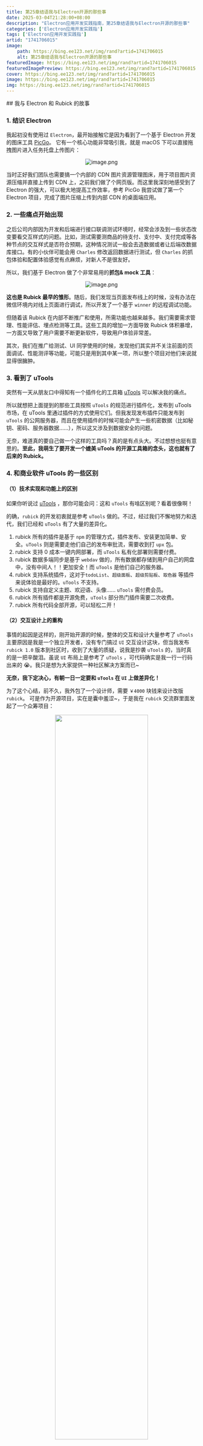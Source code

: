 ```yaml
---
title: 第25章结语我与Electron开源的那些事
date: 2025-03-04T21:28:00+08:00
description: "Electron应用开发实践指南，第25章结语我与Electron开源的那些事"
categories: ['Electron应用开发实践指']
tags: ['Electron应用开发实践指']
artid: "1741706015"
image:
    path: https://bing.ee123.net/img/rand?artid=1741706015
    alt: 第25章结语我与Electron开源的那些事
featuredImage: https://bing.ee123.net/img/rand?artid=1741706015
featuredImagePreview: https://bing.ee123.net/img/rand?artid=1741706015
cover: https://bing.ee123.net/img/rand?artid=1741706015
image: https://bing.ee123.net/img/rand?artid=1741706015
img: https://bing.ee123.net/img/rand?artid=1741706015
---
```


﻿## 我与 Electron 和 Rubick 的故事

### 1. 结识 Electron

我起初没有使用过 `Electron`，最开始接触它是因为看到了一个基于 Electron 开发的图床工具 [PicGo](https://picgo.github.io/PicGo-Doc/en/guide/)。 它有一个核心功能非常吸引我，就是 macOS 下可以直接拖拽图片进入任务托盘上传图片：

<p align=center><img src="https://p3-juejin.byteimg.com/tos-cn-i-k3u1fbpfcp/08ce2dacc03d459580652f9a2b23a8e2~tplv-k3u1fbpfcp-jj-mark:0:0:0:0:q75.image#?w=419\&h=169\&s=2189193\&e=gif\&f=27\&b=c7beb0" alt="image.png"  /></p>

当时正好我们团队也需要搞一个内部的 CDN 图片资源管理图床，用于项目图片资源压缩并直接上传到 CDN 上，之前我们做了个网页版。而这里我深刻地感受到了 Electron 的强大，可以极大地提高工作效率，参考 PicGo 我尝试做了第一个 Electron 项目，完成了图片压缩上传到内部 CDN 的桌面端应用。


### 2. 一些痛点开始出现

之后公司内部因为开发和后端进行接口联调测试环境时，经常会涉及到一些状态改变要看交互样式的问题。比如，测试需要测商品的待支付、支付中、支付完成等各种节点的交互样式是否符合预期，这种情况测试一般会去造数据或者让后端改数据库接口。有的小伙伴可能会用 `Charles` 修改返回数据进行测试，但 `Charles` 的抓包体验和配置体验感觉有点麻烦，对新人不是很友好。

所以，我们基于 Electron 做了个非常易用的**抓包& mock 工具**：

<p align=center><img src="https://p1-juejin.byteimg.com/tos-cn-i-k3u1fbpfcp/21921a624b534c86a7ca4a514eee957a~tplv-k3u1fbpfcp-jj-mark:0:0:0:0:q75.image#?w=1440&h=896&s=250725&e=png&b=eff3f4" alt="image.png"  /></p>

**这也是 Rubick 最早的雏形**。随后，我们发现当页面发布线上的时候，没有办法在微信环境内对线上页面进行调试，所以开发了一个基于 `winner` 的远程调试功能。

但随着该 Rubick 在内部不断推广和使用，所需功能也越来越多。我们需要需求管理、性能评估、埋点检测等工具。这些工具的增加一方面导致 Rubick 体积暴增，一方面又导致了用户需要不断更新软件，导致用户体验非常差。

其次，我们在推广给测试、UI 同学使用的时候，发现他们其实并不关注前面的页面调试、性能测评等功能，可能只是用到其中某一项，所以整个项目对他们来说就显得很臃肿。



### 3. 看到了 uTools

突然有一天从朋友口中得知有一个插件化的工具箱 [uTools](https://u.tools/) 可以解决我的痛点。

所以就想把上面提到的那些工具按照 `uTools` 的规范进行插件化，发布到 uTools 市场，在 uTools 里通过插件的方式使用它们。但我发现发布插件只能发布到 `uTools` 的公网服务器，而且在使用插件的时候可能会产生一些机密数据（比如秘钥、密码、服务器数据……），所以这又涉及到数据安全的问题。

无奈，难道真的要自己做一个这样的工具吗？真的是有点头大。不过想想也挺有意思的。**至此，我萌生了要开发一个媲美 uTools 的开源工具箱的念头，这也就有了后来的 Rubick。**




### 4. 和商业软件 uTools 的一些区别

#### （1）技术实现和功能上的区别

如果你听说过 [uTools](https://u.tools/) ，那你可能会问：这和 `uTools` 有啥区别呢？看着很像啊！ 

的确，`rubick` 的开发初衷就是参考 `uTools` 做的。不过，经过我们不懈地努力和迭代，我们已经和 `uTools` 有了大量的差异化。

1.  rubick 所有的插件是基于 `npm` 的管理方式，插件发布、安装更加简单、安全。`uTools` 则是需要走他们自己的发布审批流，需要收到打 `upx` 包。
2.  rubick 支持 0 成本一键内网部署，而 `uTools` 私有化部署则需要付费。
3.  rubick 数据多端同步是基于 `webdav` 做的，所有数据都存储到用户自己的网盘中，没有中间人！！更加安全！而 `uTools` 是他们自己的服务器。
4.  rubick 支持系统插件，这对于`todoList`、`超级面板`、`超级剪贴板`、`取色器` 等插件来说体验是最好的。`uTools` 不支持。
5.  rubick 支持自定义主题、欢迎语、头像…… `uTools` 需付费会员。
6.  rubick 所有插件都是开源免费，`uTools` 部分热门插件需要二次收费。
7.  rubick 所有代码全部开源，可以轻松二开！


#### （2）交互设计上的重构

事情的起因是这样的，刚开始开源的时候，整体的交互和设计大量参考了 `uTools` 主要原因是我是一个独立开发者，没有专门搞过 `UI` 交互设计这块，但当我发布 `rubick 1.0` 版本到社区时，收到了大量的质疑，说我是抄袭 `uTools` 的，当时真的是一把辛酸泪。虽说 `UI` 布局上是参考了 `uTools`
，可代码确实是我一行一行码出来的 😭。我只是想为大家提供一种社区解决方案而已\~

**无奈，我下定决心，有朝一日一定要和 `uTools` 在 `UI` 上做差异化！**

为了这个心结，前不久，我外包了一个设计师，需要 `￥4000` 块钱来设计改版 `rubick`。
可是作为开源项目，实在是囊中羞涩\~，于是我在 `rubick` 交流群里面发起了一个众筹项目：

<p align=center><img src="https://p3-juejin.byteimg.com/tos-cn-i-k3u1fbpfcp/d797a234d26b4122bd2398568a8035cd~tplv-k3u1fbpfcp-jj-mark:0:0:0:0:q75.image#?w=720&#x26;h=680&#x26;s=296227&#x26;e=png&#x26;b=f2f2f2" alt="" width="70%" /></p>

本以为会石沉大海，但令我感到意外的是不到 1h 就筹够了 2000+ 的金额。 **这里再次致谢所有参与众筹的小伙伴们！**

> 为了感谢之前参与众筹的小伙伴，本小册也为那些参与过众筹的小伙伴提供了 1 折超低优惠码。

为了不辜负小伙伴们的期待，在国庆节前，设计师终于给到我新版的交互设计稿。
`2023 年 10 月` 那个国庆节我自己在家加班加点，终于赶在节后，我们发布了 `rubick v4` 版本，对整体的交互和设计做了大量改动。🎉 🎉





## 关于开源这件事儿

### 1. 曲折的开源路

刚开始把 `Rubick` 开源的时候，我自己买了服务器和 oss 服务器来做 rubick 的数据管理和插件存储。

但是服务器这个东西还是太费钱，所以在 `Rubick 2.0` 的阶段，重新设计了一套基于 npm 的插件管理体系，把所有插件托管到 npm 上，这样就不需要 oss 服务器了。另外，rubick 所需要的插件列表数据等都托管在 gitcode 上做 raw 方式请求（这些都是为了白嫖数据存储的成本）。

其实做开源这件事完全是靠自己的兴趣和爱好，从 `21 年 5 月` 开始开源到现在，中间我放弃了快 1 年没有更新 rubick 了。主要是投入开源比较费时间，每天打开 issue 都会看到一堆需要解决的问题，想想就头大。期间我招募了一些社区开源爱好者一起来维护 rubick，这样在我 “大姨夫” 期间可以让 rubick 持续迭代，但还是比较难的。

记得有一次我发了条朋友圈：

<p align=center><img src="https://p6-juejin.byteimg.com/tos-cn-i-k3u1fbpfcp/e00359f596964f2b8cac29af06feff0a~tplv-k3u1fbpfcp-jj-mark:0:0:0:0:q75.image#?w=1084&h=1044&s=191287&e=png&b=fefefe" alt="image.png"  /></p>


有意愿的也就 3-4 个，但正真贡献代码的是 0 个，还是没有成功……


### 2. 关于开源的收入？

开源，意味着就是靠爱发电，几乎是没有任何收入的，为什么说是几乎呢？因为偶尔有一些小伙伴觉得你的项目不错，还会给你一点打赏。但是这些钱可以忽略不计了~

### 3. 靠爱发电的动力？
开源这个事情，本身就不是以盈利为目的的，开源给我带来了很多东西，认识了很多志同道合的小伙伴，也服务了很多开发者。金钱之外，带来最多的就是作为程序员的成就感了，因为我也可以说我是一个拥有 `7K+ star` 项目的作者，这是一份无法用钱衡量的成就感。

如果你也对 rubick 感兴趣，真心希望可以加入我们一起为开源做贡献（继续画饼）~


## 谈谈学习 Electron 这件事儿

`Electron` 开发可以主要分成三部分来看。

**第一部分：渲染进程**

渲染进程的开发其实就是属于传统前端的开发范畴了，没什么太多的技术复杂度，你可以用你最拿手的框架和组件库快速搭建起一个桌面端界面，当然这也是 Electron 核心优势之一。

**第二部分：主进程**

主进程的开发核心就是需要理解和学习一些关于 `Electron API` 的东西，这部分东西你可以通过阅读官方文档来了解个大概。其他的就需要你投入实际开发来慢慢把握分寸了，因为代码这个东西，只有你遇到了才会有更深刻的理解。

小册的部分关于主进程的内容和 `Electron API` 的介绍是有参考过官方文档，不过这些内容都注入了作者开发 Electron 项目的心得在其中，希望可以让小伙伴们少走弯路。

**第三部分：原生能力扩展**

当你因为 `Electron` 的快速上手而投入实际桌面端应用开发后，如果碰到了 `Electron API` 无法支持的一些元素能力的诉求时，这个时候是最头大的。但 `80%` 的通常都有解法，因为 `Electron` 体量足够大，社区解决方案也足够多，这也是选择 `Electron` 的另一个非常重要的原因。

所以，碰到这类问题，一方面你可以通过社区求助，你碰到的问题，大部分都有解决方案，而且也会有些开源的原生扩展库提供使用。

如果你发现社区不提供解决方案，这个时候如果你有 `C++` 能力，那么你可以编写 `C++` 扩展。如果你是个纯前端，之前也没有接触过这些语言，那么强烈推荐可以入门一下 `Rust`。因为你学习了它，进可以通过 `tauri` 来重构项目，退可以将一些 `Electron` 比较耗内存和性能的代码通过 `Rust` 重构。

总的来说，学好第一、二部分，你可以解决 `80%` 的桌面端应用的需求。还有 `20%` 依然需要你掌握一门高级语言。（不过现在有 Chatgpt，你可以把你想要的功能告诉他，他会用对于的语言帮你实现~）



## 最后

小册实战部分涉及到了 `Rubick` 的源码，也有小伙伴反馈文章只是展示了部分示例代码，一方面无法单独运行，另一方面很难 `Get` 到具体的代码含义。针对这类问题，我是有计划弄一个 `mini Rubick` 出来，尽量简化一些边边角角的功能，让大家可以更容易理解和使用。

不过，这需要一段时间，先立个 `flag` 🚩。争取今年年中出来，到时候会更新小册~







